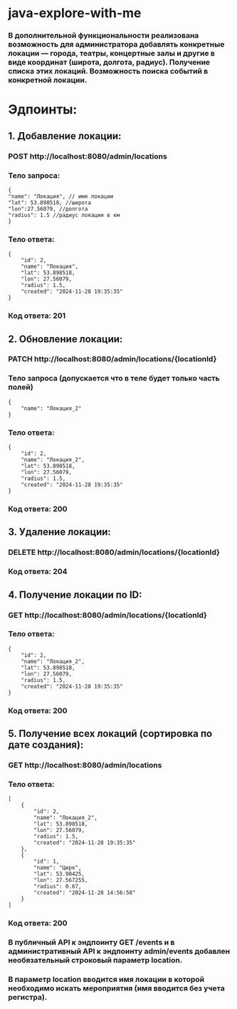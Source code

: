 # java-explore-with-me

### В дополнительной функциональности реализована возможность для администратора добавлять конкретные локации — города, театры, концертные залы и другие в виде координат (широта, долгота, радиус). Получение списка этих локаций. Возможность поиска событий в конкретной локации.

# Эдпоинты:
## 1. Добавление локации:
### POST http://localhost:8080/admin/locations
### Тело запроса:
```
{
"name": "Локация", // имя локации
"lat": 53.898518, //широта
"lon":27.56079, //долгота
"radius": 1.5 //радиус локации в км
}
```
### Тело ответа:
```
{
    "id": 2,
    "name": "Локация",
    "lat": 53.898518,
    "lon": 27.56079,
    "radius": 1.5,
    "created": "2024-11-28 19:35:35"
}
```
### Код ответа: 201

## 2. Обновление локации:
### PATCH http://localhost:8080/admin/locations/{locationId}
### Тело запроса (допускается что в теле будет только часть полей)
```
{
    "name": "Локация_2"
}
```
### Тело ответа:
```
{
    "id": 2,
    "name": "Локация_2",
    "lat": 53.898518,
    "lon": 27.56079,
    "radius": 1.5,
    "created": "2024-11-28 19:35:35"
}
```
### Код ответа: 200

## 3. Удаление локации:
### DELETE http://localhost:8080/admin/locations/{locationId}
### Код ответа: 204

## 4. Получение локации по ID:
### GET http://localhost:8080/admin/locations/{locationId}
### Тело ответа:
```
{
    "id": 2,
    "name": "Локация_2",
    "lat": 53.898518,
    "lon": 27.56079,
    "radius": 1.5,
    "created": "2024-11-28 19:35:35"
}
```
### Код ответа: 200

## 5. Получение всех локаций (сортировка по дате создания):
### GET http://localhost:8080/admin/locations
### Тело ответа:
```
[
    {
        "id": 2,
        "name": "Локация_2",
        "lat": 53.898518,
        "lon": 27.56079,
        "radius": 1.5,
        "created": "2024-11-28 19:35:35"
    },
    {
        "id": 1,
        "name": "Цирк",
        "lat": 53.90425,
        "lon": 27.567255,
        "radius": 0.67,
        "created": "2024-11-28 14:56:58"
    }
]
```
### Код ответа: 200

### В публичный API к эндпоинту GET /events и в административный API к эндпоинту admin/events добавлен необязательный строковый параметр **location**. 
### В параметр **location** вводится имя локации в которой необходимо искать мероприятия (имя вводится без учета регистра).